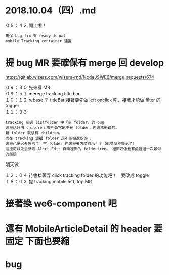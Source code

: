 # 2018.10.04（四）.md

０８：４２ 開工啦！  
```
確保 bug fix 有 ready 上 uat
mobile Tracking container 建置
```
# 提 bug MR 要確保有 merge 回 develop
https://gitlab.wisers.com/wisers-rnd/NodeJSWE6/merge_requests/674  

０９：３０ 先來看 MR  
０９：５１ merege tracking title bar  
１０：１２ rebase 了 titleBar 接著要先做 left onclick 吧，接著才能做 filter 的 trigger  
１１：３３  
```
tracking 左邊 listfolder 中「空 folder」的 bug
這邊估計用 children 來判斷它是不是 folder，但這樣是錯的。
新 folder 就沒有 children。
而在 tracking 這邊 folder 是不能被選取的 。
這邊也要另外思考了，空 folder 在這邊要怎麼顯示！？（乾脆就不顯示？）
這邊可以先去參考 Alert Edit 頁面裡面的 foldertree。 裡面好像也有處裡過一次類似的議題
```
明天做  

１２：０４ 待會接著弄 click tracking folder 的功能吧！　要改成 toggle  
１８：０Ｘ 提 tracking mobile left, top MR  
# 接著換 we6-component 吧

# 還有 MobileArticleDetail 的 header 要固定 下面也要縮
# bug

